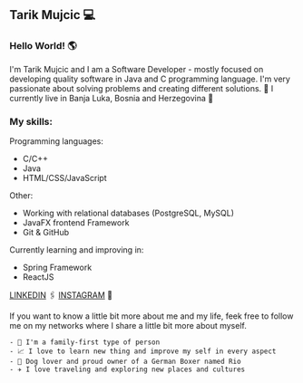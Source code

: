 ## Tarik Mujcic 💻

### Hello World! :earth_americas:

I'm Tarik Mujcic and I am a Software Developer - mostly focused on developing quality software in Java and C programming language. I'm very passionate about solving problems and creating different solutions. :eyes:      I currently live in Banja Luka, Bosnia and Herzegovina 📍

### My skills: 
Programming languages:
- C/C++
- Java
- HTML/CSS/JavaScript

Other: 
- Working with relational databases (PostgreSQL, MySQL)
- JavaFX frontend Framework
- Git & GitHub

Currently learning and improving in:
- Spring Framework
- ReactJS 

[LINKEDIN](https://www.linkedin.com/in/tarik-mujcic-131582218) 🖇️     [INSTAGRAM](https://www.instagram.com/tarikmujcic) 📸

If you want to know a little bit more about me and my life, feek free to follow me on my networks where I share a little bit more about myself.

    - 🏡 I'm a family-first type of person
    - 📈 I love to learn new thing and improve my self in every aspect
    - 🐶 Dog lover and proud owner of a German Boxer named Rio
    - ✈️ I love traveling and exploring new places and cultures

<!--
**MujcicTarik/MujcicTarik** is a ✨ _special_ ✨ repository because its `README.md` (this file) appears on your GitHub profile.

Here are some ideas to get you started:

- 🔭 I’m currently working on ...
- 🌱 I’m currently learning ...
- 👯 I’m looking to collaborate on ...
- 🤔 I’m looking for help with ...
- 💬 Ask me about ...
- 📫 How to reach me: ...
- 😄 Pronouns: ...
- ⚡ Fun fact: ...
-->
